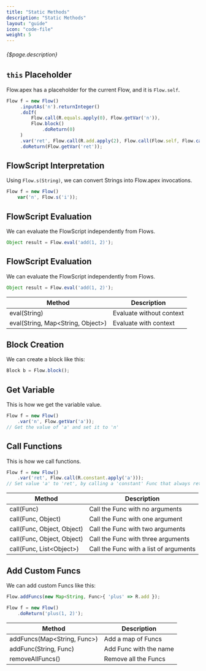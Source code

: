 ```yaml
---
title: "Static Methods"
description: "Static Methods"
layout: "guide"
icon: "code-file"
weight: 5
---
```


###### {$page.description}

<article id="1">

## `this` Placeholder

Flow.apex has a placeholder for the current Flow, and it is `Flow.self`.

```javascript
Flow f = new Flow()
     .inputAs('n').returnInteger()
     .doIf(
         Flow.call(R.equals.apply(0), Flow.getVar('n')),
         Flow.block()
             .doReturn(0)
     )
     .var('ret', Flow.call(R.add.apply(2), Flow.call(Flow.self, Flow.call(R.dec, Flow.getVar('n')))))
     .doReturn(Flow.getVar('ret'));
```

</article>

<article id="2">

## FlowScript Interpretation

Using `Flow.s(String)`, we can convert Strings into Flow.apex invocations.

```javascript
Flow f = new Flow()
    var('n', Flow.s('i'));
```

</article>

<article id="3">

## FlowScript Evaluation

We can evaluate the FlowScript independently from Flows.

```javascript
Object result = Flow.eval('add(1, 2)');
```

</article>

<article id="4">

## FlowScript Evaluation

We can evaluate the FlowScript independently from Flows.

```javascript
Object result = Flow.eval('add(1, 2)');
```

| Method | Description |
| ------ | ----------- |
| eval(String) | Evaluate without context |
| eval(String, Map&lt;String, Object&gt;) | Evaluate with context |

</article>

<article id="5">

## Block Creation

We can create a block like this:

```javascript
Block b = Flow.block();
```

</article>

<article id="6">

## Get Variable

This is how we get the variable value.

```javascript
Flow f = new Flow()
    .var('n', Flow.getVar('a'));
// Get the value of 'a' and set it to 'n'
```

</article>

<article id="7">

## Call Functions

This is how we call functions.

```javascript
Flow f = new Flow()
    .var('ret', Flow.call(R.constant.apply('a')));
// Set value 'a' to 'ret', by calling a 'constant' Func that always returns the value it has received
```

| Method | Description |
| ------ | ----------- |
| call(Func) | Call the Func with no arguments |
| call(Func, Object) | Call the Func with one argument |
| call(Func, Object, Object) | Call the Func with two arguments |
| call(Func, Object, Object) | Call the Func with three arguments |
| call(Func, List&lt;Object&gt;) | Call the Func with a list of arguments |

</article>

<article id="8">

## Add Custom Funcs

We can add custom Funcs like this:

```javascript
Flow.addFuncs(new Map<String, Func>{ 'plus' => R.add });

Flow f = new Flow()
    .doReturn('plus(1, 2)');
```

| Method | Description |
| ------ | ----------- |
| addFuncs(Map&lt;String, Func&gt;) | Add a map of Funcs |
| addFunc(String, Func) | Add Func with the name |
| removeAllFuncs() | Remove all the Funcs |

</article>
